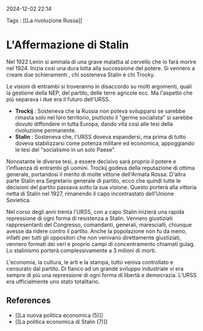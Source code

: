 2024-12-02 22:14

Tags : [[La rivoluzione Russa]]

# L'Affermazione di Stalin 

Nel 1922 Lenin si ammala di una grave malattia al cervello che lo farà morire nel 1924. Inizia così una dura lotta alla successione del potere. Si vennero a creare due schieramenti , chi sosteneva Stalin e chi Trocky.

Le visioni di entrambi si troveranno in disaccordo su molti argomenti, quali la gestione della NEP, del partito, delle terre agricole ecc. Ma l'aspetto che più separava i due era il futuro dell'URSS.

- **Trockij** : Sosteneva che la Russia non poteva svilupparsi se sarebbe rimasta solo nel loro territorio, piuttosto il "germe socialista" si sarebbe dovuto diffondere in tutta Europa, dando vita così alle tesi della rivoluzione permanente.
- **Stalin** : Sosteneva che, l'URSS doveva espandersi, ma prima di tutto doveva stabilizzarsi come potenza militare ed economica, appoggiando le tesi del "socialismo in un solo Paese".

Nonostante le diverse tesi, a essere decisivo sarà proprio il potere e l'influenza di entrambi gli uomini. Trockij godeva della reputazione di ottima generale, portandosi il merito di molte vittorie dell'Armata Rossa. D'altra parte Stalin era Segretario generale di partito, ecco che quindi tutte le decisioni del partito passava sotto la sua visione. Questo porterà alla vittoria netta di Stalin nel 1927, rimanendo il capo incontrastato dell'Unione Sovietica. 

Nel corso degli anni trenta l'URSS, con a capo Stalin inizierà una rapida repressione di ogni forma di resistenza a Stalin. Vennero giustiziati rappresentanti del Congresso, comandanti, generali, marescialli, chiunque avesse da ridere contro il partito. Anche la popolazione non fu da meno, infatti per tutti gli oppositori che non venivano direttamente giustiziati, vennero formati dei veri e proprio campi di concentramento chiamati gulag. Lo stalinismo porterà complessivamente a 3 milioni di morti.

L'economia, la cultura, le arti e la stampa, tutto veniva controllato e censurato dal partito. Di fianco ad un grande sviluppo industriale vi era sempre di più una repressione di ogni forma di libertà e democrazia. L'URSS era ufficialmente uno stato totalitario.
## References

- [[La nuova politica economica (5)]]
- [[La politica economica di Stalin (7)]]